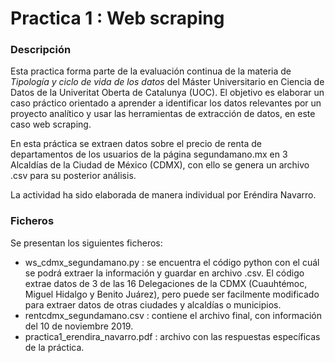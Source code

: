 # Practica 1 : Web scraping
### Descripción
Esta practica forma parte de la evaluación continua de la materia de _Tipología y ciclo de vida de los datos_ del Máster Universitario en Ciencia de Datos de la Univeritat Oberta de Catalunya (UOC). El objetivo es elaborar un caso práctico orientado a aprender a identificar los datos relevantes por un proyecto analítico y usar las herramientas de extracción de datos, en este caso web scraping.

En esta práctica se extraen datos sobre el precio de renta de departamentos de los usuarios de la página segundamano.mx en 3 Alcaldías de la Ciudad de México (CDMX), con ello se genera un archivo .csv para su posterior análisis.

La actividad ha sido elaborada de manera individual por Eréndira Navarro.

### Ficheros
Se presentan los siguientes ficheros:
  * ws_cdmx_segundamano.py : se encuentra el código python con el cuál se podrá extraer la información y guardar en archivo .csv. El código extrae datos de 3 de las 16 Delegaciones de la CDMX (Cuauhtémoc, Miguel Hidalgo y Benito Juárez), pero puede ser facilmente modificado para extraer datos de otras ciudades y alcaldías o municipios.
  * rentcdmx_segundamano.csv : contiene el archivo final, con información del 10 de noviembre 2019.
  * practica1_erendira_navarro.pdf : archivo con las respuestas específicas de la práctica.
